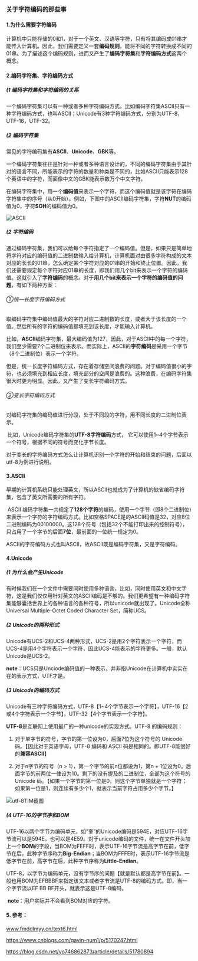 ### 关于字符编码的那些事

#### 1.为什么需要字符编码

​	计算机中只能存储的0和1，对于一个英文、汉语等字符，只有将其编码成01串才能传入计算机。因此，我们需要定义一套**编码规则**，能将不同的字符转换成不同的01串。为了描述这个编码规则，进而又产生了**编码字符集**和**字符编码方式**这两个概念。

#### 2.编码字符集、字符编码方式

##### (1 编码字符集和字符编码的关系

​	一个编码字符集可以有一种或者多种字符编码方式。比如编码字符集ASCII只有一种字符编码方式，也叫ASCII；Unicode有3种字符编码方式，分别为UTF-8，UTF-16，UTF-32。

##### 	(2 编码字符集

​	常见的字符编码集有**ASCII**、**Unicode**、**GBK**等。

​	一个编码字符集往往是针对一种或者多种语言设计的，不同的编码字符集由于其针对的语言不同，所能表示的字符的数量和种类是不同的，比如ASCII只能表示128个英语中的字符，而面像中文的GBK能表示数万个中文字符。

​	在编码字符集中，用一个**编码值**来表示一个字符，而这个编码值就是该字符在编码字符集中的序号（从0开始）。例如，下图中的ASCII编码字符集，字符**NUT**的编码值为0，字符**SOH**的编码值为0。

![ASCII](C:\Users\Administrator\Documents\GitHub\bigganbing.github.io\img\ASCII-1553931178122.png)

##### (2 字符编码

​	通过编码字符集，我们可以给每个字符指定了一个编码值。但是，如果只是简单地将字符对应的编码值的二进制数输入给计算机，计算机面对由很多字符构成的文本对应的长长的01串，怎么确定某个字符对应的01串的开始和终止位置。因此，我们还需要规定每个字符对应01串的长度，即我们用几个bit来表示一个字符的编码值。这就引入了**字符编码**的概念。对于**用几个bit来表示一个字符的编码值的问题**，有如下两种方案：

###### 	①统一长度字符编码方式

​	取编码字符集中编码值最大的字符对应二进制数的长度，或者大于该长度的一个值。然后所有的字符的编码值都填充到该长度，才能输入计算机。

​	比如，**ASCII**编码字符集，最大编码值为127，因此，对于ASCII中的每一个字符，我们至少需要7个二进制位来表示。而实际上，ASCII的**字符编码**是采用一个字节（8个二进制位）表示一个字符。

​	但是，统一长度字符编码方式，存在着存储空间浪费的问题。对于编码值很小的字符，也必须填充到相应长度，填充部分的空间是浪费的。这种浪费，在编码字符集很大时更为明显。因此，又产生了变长字符编码方式。

###### 	②变长字符编码方式

​	对编码字符集的编码值进行分段，处于不同段的字符，用不同长度的二进制位表示。

​	比如，Unicode编码字符集的**UTF-8字符编码**方式， 它可以使用1~4个字节表示一个符号，根据不同的符号而变化字节长度。

​	对于变长的字符编码方式怎么让计算机识别一个字符的开始和结束的问题，后面以utf-8为例进行说明。



#### 3.ASCII

​	早期的计算机系统只能处理英文，所以ASCII也就成为了计算机的缺省编码字符集，包含了英文所需要的所有字符。

​	ASCII 编码字符集一共规定了**128个字符**的编码，使用一个字节（即8个二进制位）来表示一个字符的字符编码方式。比如空格SPACE是的ASCII码值是32，对应8位二进制编码为00100000。这128个符号（包括32个不能打印出来的控制符号），只占用了一个字节的后面**7位**，最前面的一位统一规定为0。

​	ASCII的字符编码方式也叫ASCII，故ASCII既是编码字符集，又是字符编码。

#### 4.Unicode

##### (1 为什么会产生Unicode

​	有时候我们在一个文件中需要同时使用多种语言，比如，同时使用英文和中文字符，这是我们仅仅用针对英文的ASCII编码是不够的。我们更希望有一种编码字符集能够囊括世界上的各种语言的各种符号，所以unicode就出现了。Unicode全称Universal Multiple-Octet Coded Character Set，简称UCS。

##### (2 Unicode的两种形式

​	Unicode有UCS-2和UCS-4两种形式，UCS-2是用2个字符表示一个字符，而UCS-4是用4个字符表示一个字符，因此UCS-4能表示的字符更多。一般，默认Unicode是UCS-2。

​	**note**：UCS只是Unciode编码值的一种表示，并非指Unicode在计算机中实实在在的表示方式，UTF才是。

##### (3 Unicode的编码方式

​	Unicode有三种字符编码方式，UTF-8【1~4个字节表示一个字符】，UTF-16【2或4个字符表示一个字节】，UTF-32【4个字节表示一个字符】。

​	**UTF-8**是互联网上使用最广的一种unicode的实现方式。UTF-8 的编码规则：

1. 对于单字节的符号，字节的第一位设为0，后面7位为这个符号的 Unicode 码。【因此对于英语字母，UTF-8 编码和 ASCII 码是相同的。即UTF-8能很好的**兼容ASCII**】

2. 对于n字节的符号（n > 1），第一个字节的前n位都设为1，第n + 1位设为0，后面字节的前两位一律设为10。剩下的没有提及的二进制位，全部为这个符号的 Unicode 码。【如果一个字节的第一位是0，则这个字节单独就是一个字符；如果第一位是1，则连续有多少个1，就表示当前字符占用多少个字节。】

![utf-8TIM截图](C:\Users\Administrator\Documents\GitHub\bigganbing.github.io\img\utf-8TIM截图-1553948810877.png)

##### (4 UTF-16的字节序和BOM

​	UTF-16以两个字节为编码单元，如“奎”的Unicode编码是594E，对应UTF-16字节流可以是594E，也可以是4E59。对于unicode编码的文件，统一在文件开头加上一个**BOM**的字段，当BOM为FEFF时，表示UTF-16字节流是高字节在前，低字节在后，此种字节序称为**Big-Endian**；当BOM为FFFE时，表示UTF-16字节流是低字节在前，高字节在后，此种字节序称为**Little-Endian**。

​	UTF-8，以字节为编码单元，没有字节序的问题【就是默认都是高字节在前】。一般也用BOM为EFBBBF来指定该文本或者字节流是UTF-8的编码方式。即，当一个字节流以EF BB BF开头，就表示这是UTF-8编码。

​	**note**：用户实际并不会看到BOM对应的字符。

#### 5. 参考：

www.fmddlmyy.cn/text6.html

https://www.cnblogs.com/gavin-num1/p/5170247.html

https://blog.csdn.net/yo746862873/article/details/51780894